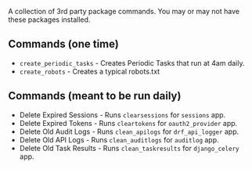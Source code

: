 A collection of 3rd party package commands. You may or may not have these packages installed.

## Commands (one time)

- `create_periodic_tasks` - Creates Periodic Tasks that run at 4am daily.
- `create_robots` - Creates a typical robots.txt

## Commands (meant to be run daily)

- Delete Expired Sessions - Runs `clearsessions` for `sessions` app.
- Delete Expired Tokens - Runs `cleartokens` for `oauth2_provider` app.
- Delete Old Audit Logs - Runs `clean_apilogs` for `drf_api_logger` app.
- Delete Old API Logs - Runs `clean_auditlogs` for `auditlog` app.
- Delete Old Task Results - Runs `clean_taskresults` for `django_celery` app.
